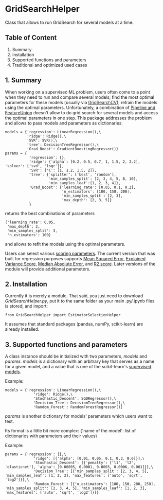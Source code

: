 # GridSearchHelper
 Class that allows to run GridSearch for several models at a time.
 
 ## Table of Content
 1. Summary
 2. Installation
 3. Supported functions and parameters
 4. Traditional and optimized used cases


## 1. Summary
When working on a supervised ML problem, users often come to a point when they need to run and compare several models; find the most optimal parameters for these models (usually via [GridSearchCV](https://scikit-learn.org/stable/modules/generated/sklearn.model_selection.GridSearchCV.html#sklearn.model_selection.GridSearchCV)); retrain the models using the optimal parameters.
Unfortunately, a combination of [Pipeline and FeatureUnion](https://scikit-learn.org/0.18/modules/pipeline.html) doesn't allow to do grid search for several models and access the optimal parameters in one step. This package addresses the problem and allows to pass models and parameters as dictionaries:
```
models = {'regression': LinearRegression(),\
          'ridge': Ridge(),\
          'SVR': SVR(),\
          'tree': DecisionTreeRegressor(),\
          'Grad_Boost': GradientBoostingRegressor()}
params = {
           'regression': {},
           'ridge': {'alpha': [0.2, 0.5, 0.7, 1, 1.5, 2, 2.2], 'solver': ['svd', 'lsqr']},
           'SVR': {'C': [1, 1.2, 1.5, 2]},
           'tree': {'splitter': ['best', 'random'],
                    'min_samples_split': [2, 3, 4, 5, 8, 10],
                    'min_samples_leaf':[1, 2, 3, 4]},
           'Grad_Boost': {'learning_rate': [0.05, 0.1, 0.2],
                          'n_estimators': [100, 150, 200],
                          'min_samples_split': [2, 3],
                          'max_depth': [2, 3, 5]}   
           }
```

returns the best combinations of parameters
```
{'learning_rate': 0.05,
 'max_depth': 2,
 'min_samples_split': 3,
 'n_estimators': 100}
```

and allows to refit the models using the optimal parameters.

Users can select various [scoring parameters](https://scikit-learn.org/stable/modules/model_evaluation.html). The current version that was built for regression purposes supports [Mean Squared Error](https://scikit-learn.org/stable/modules/generated/sklearn.metrics.mean_squared_error.html#sklearn.metrics.mean_squared_error), [Explained Variance Score](https://scikit-learn.org/stable/modules/generated/sklearn.metrics.explained_variance_score.html#sklearn.metrics.explained_variance_score), [Median Absolute Error](https://scikit-learn.org/stable/modules/generated/sklearn.metrics.median_absolute_error.html#sklearn.metrics.median_absolute_error), and [R2 score](https://scikit-learn.org/stable/modules/generated/sklearn.metrics.r2_score.html#sklearn.metrics.r2_score). Later versions of the module will provide additional parameters. 

## 2. Installation
Currently it is merely a module. That said, you just need to download _GridSearchHelper.py_, put it to the same folder as your main .py/.ipynb files is stored, and import:
```
from GridSearchHelper import EstimatorSelectionHelper
```
It assumes that standard packages (pandas, numPy, scikit-learn) are already installed. 

## 3. Supported functions and parameters

A class instance should be initialized with two parameters, _models_ and _params_.
_models_ is a dictionary with an arbitrary key that serves as a name for a given model, and a value that is one of the scikit-learn's [supervised models](https://scikit-learn.org/stable/supervised_learning.html).

Example:
```
models = {'regression': LinearRegression(),\
             'ridge': Ridge(),\
             'Stochastic_Descent': SGDRegressor(),\
             'Decision_Tree': DecisionTreeRegressor(),\
             'Random_Forest': RandomForestRegressor()}
```

_params_ is another dictionary for models' parameters which users want to test.

Its format is a little bit more complex:
{'name of the model': list of dictionaries with parameters and their values}

Example:
```
params = {'regression': {},\
             'ridge': [{'alpha': [0.01, 0.05, 0.1, 0.3, 0.6]}],\
             'Stochastic_Descent': [{'penalty': ['l1', 'l2', 'elasticnet'], 'alpha': [0.00005, 0.0001, 0.0003, 0.0006, 0.001]}],\
             'Decision_Tree': [{'min_samples_split': [2, 3, 4, 5], 'min_samples_leaf': [1, 2, 3], 'max_features': ['auto', 'sqrt', 'log2']}],\
             'Random_Forest': [{'n_estimators': [100, 150, 200, 250], 'min_samples_split': [2, 3, 4, 5], 'min_samples_leaf': [1, 2, 3], 'max_features': ['auto', 'sqrt', 'log2']}]}
 ```
 
